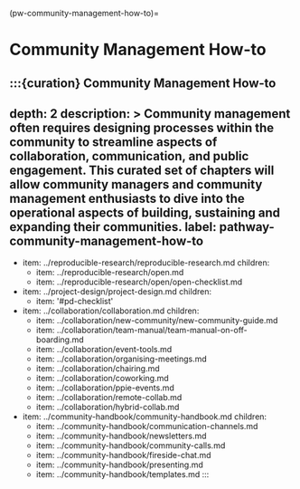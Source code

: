 (pw-community-management-how-to)=
# Community Management How-to
:::{curation} Community Management How-to
---
depth: 2
description: >
    Community management often requires designing processes within the community to streamline aspects of collaboration, communication, and public engagement.
    This curated set of chapters will allow community managers and community management enthusiasts to dive into the operational aspects of building, sustaining and expanding their communities.
label: pathway-community-management-how-to
---
- item: ../reproducible-research/reproducible-research.md
  children:
    - item: ../reproducible-research/open.md
    - item: ../reproducible-research/open/open-checklist.md
- item: ../project-design/project-design.md
  children:
    - item: '#pd-checklist'
- item: ../collaboration/collaboration.md
  children:
    - item: ../collaboration/new-community/new-community-guide.md
    - item: ../collaboration/team-manual/team-manual-on-off-boarding.md
    - item: ../collaboration/event-tools.md
    - item: ../collaboration/organising-meetings.md
    - item: ../collaboration/chairing.md
    - item: ../collaboration/coworking.md
    - item: ../collaboration/ppie-events.md
    - item: ../collaboration/remote-collab.md
    - item: ../collaboration/hybrid-collab.md
- item: ../community-handbook/community-handbook.md
  children:
    - item: ../community-handbook/communication-channels.md
    - item: ../community-handbook/newsletters.md
    - item: ../community-handbook/community-calls.md
    - item: ../community-handbook/fireside-chat.md
    - item: ../community-handbook/presenting.md
    - item: ../community-handbook/templates.md
:::
